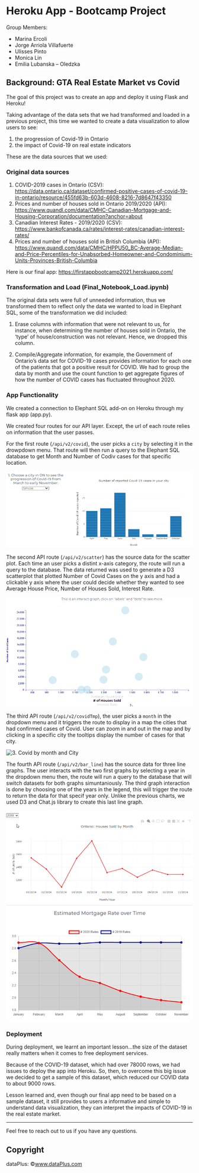 # Heroku App - Bootcamp Project 

Group Members:
-	Marina Ercoli 
-	Jorge Arriola Villafuerte
-	Ulisses Pinto 
-	Monica Lin 
-	Emilia Lubanska – Oledzka

## Background: GTA Real Estate Market vs Covid

The goal of this project was to create an app and deploy it using Flask and Heroku! 

Taking advantage of the data sets that we had transformed and loaded in a previous project, this time we wanted to create a data visualization to allow users to see:

1. the progression of Covid-19 in Ontario
2. the impact of Covid-19 on real estate indicators

These are the data sources that we used:

### Original data sources
1) COVID-2019 cases in Ontario (CSV): 
https://data.ontario.ca/dataset/confirmed-positive-cases-of-covid-19-in-ontario/resource/455fd63b-603d-4608-8216-7d8647f43350
2) Prices and number of houses sold in Ontario 2019/2020 (API): 
https://www.quandl.com/data/CMHC-Canadian-Mortgage-and-Housing-Corporation/documentation?anchor=about
3) Canadian Interest Rates - 2019/2020 (CSV):
https://www.bankofcanada.ca/rates/interest-rates/canadian-interest-rates/
4) Prices and number of houses sold in British Columbia (API):
https://www.quandl.com/data/CMHC/HPPU50_BC-Average-Median-and-Price-Percentiles-for-Unabsorbed-Homeowner-and-Condominium-Units-Provinces-British-Columbia

Here is our final app: https://firstappbootcamp2021.herokuapp.com/

### Transformation and Load (Final_Notebook_Load.ipynb)

The original data sets were full of unneeded information, thus we transformed them to reflect only the data we wanted to load in Elephant SQL, some of the transformation we did included:

1) Erase columns with information that were not relevant to us, for instance, when determining the number of houses sold in Ontario, the ‘type’ of house/construction was not relevant. Hence, we dropped this column.

2) Compile/Aggregate information, for example, the Government of Ontario’s data set for COVID-19 cases provides information for each one of the patients that got a positive result for COVID. We had to group the data by month and use the count function to get aggregate figures of how the number of COVID cases has fluctuated throughout 2020.

### App Functionality

We created a connection to Elephant SQL add-on on Heroku through my flask app (app.py). 

We created four routes for our API layer. Except, the url of each route relies on information that the user passes.

For the first route (`/api/v2/covid`), the user picks a `city` by selecting it in the drowpdown menu. That route will then run a query to the Elephant SQL database to get Month and Number of Codiv cases for that specific location.

![1. Covid by month](actualApp/assets/img/bar_graph.gif)

The second API route (`/api/v2/scatter`) has the source data for the scatter plot. Each time an user picks a distint x-axis category, the route will run a query to the database. The data returned was used to generate a D3 scatterplot that plotted Number of Covid Cases on the y axis and had a clickable y axis where the user could decide whether they wanted to see Average House Price, Number of Houses Sold, Interest Rate.

![2. Real Estate Market responce vs Covid cases](actualApp/assets/img/scatter.gif)

The third API route (`/api/v2/covidTmp`), the user picks a `month` in the dropdown menu and it triggers the route to display in a map the cities that had confirmed cases of Covid. User can zoom in and out in the map and by clicking in a specific city the tooltips display the number of cases for that city. 

![3. Covid by month and City](actualApp/assets/img/map.gif)

The fourth API route (`/api/v2/bar_line`) has the source data for three line graphs. The user interacts with the two first graphs by selecting a year in the dropdown menu then, the route will run a query to the database that will switch datasets for both graphs simuntaniously. The third graph interaction is done by choosing one of the years in the legend, this will trigger the route to return the data for that specif year only. Unlike the previous charts, we used D3 and Chat.js library to create this last line graph.

![4. Houses sold by month](actualApp/assets/img/line1.gif)
![5. Estimated Mortgage Rate over Time](actualApp/assets/img/mortgage_rate.gif)

### Deployment

During deployment, we learnt an important lesson...the size of the dataset really matters when it comes to free deployment services. 

Because of the COVID-19 dataset, which had over 78000 rows, we had issues to deploy the app into Heroku. So, then, to overcome this big issue we decided to get a sample of this dataset, which reduced our COVID data to about 9000 rows. 

Lesson learned and, even though our final app need to be based on a sample dataset, it still provides to users a informative and simple to understand data visualization, they can interpret the impacts of COVID-19 in the real estate market.  

---
Feel free to reach out to us if you have any questions.

## Copyright
dataPlus: ©www.dataPlus.com
